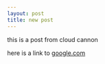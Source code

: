 ```yaml
---
layout: post
title: new post
---
```



this is a post from cloud cannon

here is a link to&nbsp;[google.com](google.com)​